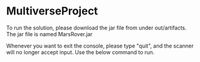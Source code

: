 # MultiverseProject
To run the solution, please download the jar file from under out/artifacts.
The jar file is named MarsRover.jar

Whenever you want to exit the console, please type "quit", and the scanner will no longer accept input.
Use the below command to run.

